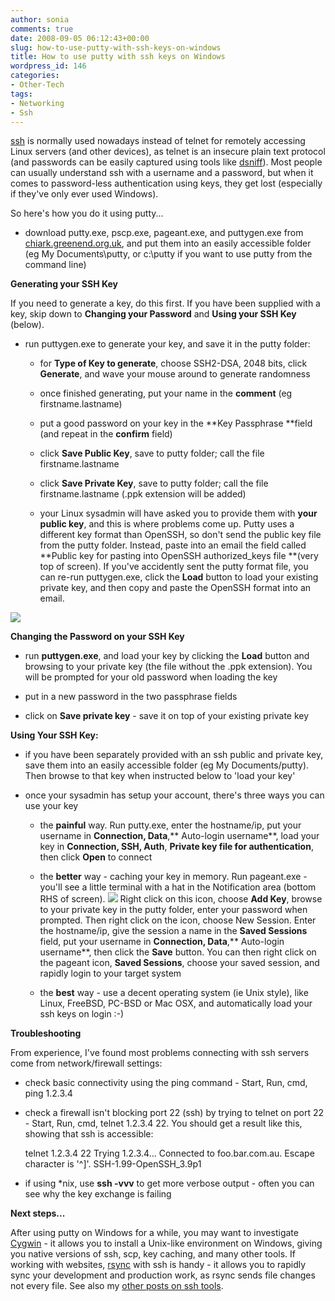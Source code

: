 ```yaml
---
author: sonia
comments: true
date: 2008-09-05 06:12:43+00:00
slug: how-to-use-putty-with-ssh-keys-on-windows
title: How to use putty with ssh keys on Windows
wordpress_id: 146
categories:
- Other-Tech
tags:
- Networking
- Ssh
---
```


[ssh](http://en.wikipedia.org/wiki/Secure_Shell) is normally used nowadays instead of telnet for remotely accessing Linux servers (and other devices), as telnet is an insecure plain text protocol (and passwords can be easily captured using tools like [dsniff](http://monkey.org/~dugsong/dsniff/)). Most people can usually understand ssh with a username and a password, but when it comes to password-less authentication using keys, they get lost (especially if they've only ever used Windows).

So here's how you do it using putty...<!-- more -->



	
  * download putty.exe, pscp.exe, pageant.exe, and puttygen.exe from [chiark.greenend.org.uk](http://www.chiark.greenend.org.uk/~sgtatham/putty/download.html), and put them into an easily accessible folder (eg My Documents\putty, or c:\putty if you want to use putty from the command line)


**Generating your SSH Key**

If you need to generate a key, do this first. If you have been supplied with a key, skip down to **Changing your Password** and **Using your SSH Key** (below).



	
  * run puttygen.exe to generate your key, and save it in the putty folder:

	
    * for **Type of Key to generate**, choose SSH2-DSA, 2048 bits, click **Generate**, and wave your mouse around to generate randomness

	
    * once finished generating, put your name in the **comment** (eg firstname.lastname)

	
    * put a good password on your key in the **Key Passphrase **field (and repeat in the **confirm** field)

	
    * click **Save Public Key**, save to putty folder; call the file firstname.lastname

	
    * click **Save Private Key**, save to putty folder; call the file firstname.lastname (.ppk extension will be added)

	
    * your Linux sysadmin will have asked you to provide them with **your public key**, and this is where problems come up. Putty uses a different key format than OpenSSH, so don't send the public key file from the putty folder. Instead, paste into an email the field called **Public key for pasting into OpenSSH authorized_keys file **(very top of screen). If you've accidently sent the putty format file, you can re-run puttygen.exe, click the **Load** button to load your existing private key, and then copy and paste the OpenSSH format into an email.





[![](http://blog.snowfrog.net/wp-content/uploads/2008/09/putty_openssh.png)](http://blog.snowfrog.net/wp-content/uploads/2008/09/putty_openssh.png)

**Changing the Password on your SSH Key**



	
  * run **puttygen.exe**, and load your key by clicking the **Load** button and browsing to your private key (the file without the .ppk extension). You will be prompted for your old password when loading the key

	
  * put in a new password in the two passphrase fields

	
  * click on **Save private key** - save it on top of your existing private key


**Using Your SSH Key:**



	
  * if you have been separately provided with an ssh public and private key, save them into an easily accessible folder (eg My Documents/putty). Then browse to that key when instructed below to 'load your key'

	
  * once your sysadmin has setup your account, there's three ways you can use your key

	
    * the **painful** way. Run putty.exe, enter the hostname/ip, put your username in **Connection, Data**,** Auto-login username**, load your key in **Connection, SSH, Auth**, **Private key file for authentication**, then click **Open** to connect

	
    * the **better** way - caching your key in memory. Run pageant.exe - you'll see a little terminal with a hat in the Notification area (bottom RHS of screen). [![](http://blog.snowfrog.net/wp-content/uploads/2008/09/pageant.png)](http://blog.snowfrog.net/wp-content/uploads/2008/09/pageant.png) Right click on this icon, choose **Add Key**, browse to your private key in the putty folder, enter your password when prompted. Then right click on the icon, choose New Session. Enter the hostname/ip, give the session a name in the **Saved Sessions** field, put your username in **Connection, Data**,** Auto-login username**, then click the **Save** button. You can then right click on the pageant icon, **Saved Sessions**, choose your saved session, and rapidly login to your target system

	
    * the **best** way - use a decent operating system (ie Unix style), like Linux, FreeBSD, PC-BSD or  Mac OSX, and automatically load your ssh keys on login :-)





**Troubleshooting**

From experience, I've found most problems connecting with ssh servers come from network/firewall settings:



	
  * check basic connectivity using the ping command - Start, Run, cmd, ping 1.2.3.4

	
  * check a firewall isn't blocking port 22 (ssh) by trying to telnet on port 22 - Start, Run, cmd, telnet 1.2.3.4 22. You should get a result like this, showing that ssh is accessible:


    
    telnet 1.2.3.4 22
    Trying 1.2.3.4...
    Connected to foo.bar.com.au.
    Escape character is '^]'.
    SSH-1.99-OpenSSH_3.9p1


	
  * if using *nix, use **ssh -vvv** to get more verbose output - often you can see why the key exchange is failing


**Next steps...**

After using putty on Windows for a while, you may want to investigate [Cygwin](http://www.cygwin.com/) - it allows you to install a Unix-like environment on Windows, giving you native versions of ssh, scp, key caching, and many other tools. If working with websites, [rsync](http://en.wikipedia.org/wiki/Rsync) with ssh is handy - it allows you to rapidly sync your development and production work, as rsync sends file changes not every file. See also my [other posts on ssh tools](http://blog.snowfrog.net/tag/ssh/).
